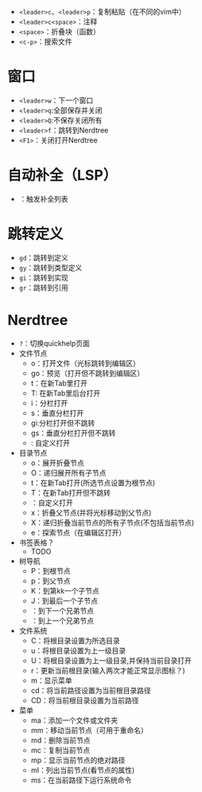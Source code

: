 
- `<leader>c`、`<leader>p`：复制粘贴（在不同的vim中）
- `<leader>c<space>`：注释
- `<space>`：折叠块（函数）
- `<c-p>`：搜索文件



# 窗口
- `<leader>w`：下一个窗口
- `<leader>q`:全部保存并关闭
- `<leader>Q`:不保存关闭所有
- `<leader>f`：跳转到Nerdtree
- `<F1>`：关闭打开Nerdtree
# 自动补全（LSP）
- <c-k>：触发补全列表

# 跳转定义
- `gd`：跳转到定义
- `gy`：跳转到类型定义
- `gi`：跳转到实现
- `gr`：跳转到引用

# Nerdtree
- `?`：切换quickhelp页面
- 文件节点
  - o：打开文件（光标跳转到编辑区）
  - go：预览（打开但不跳转到编辑区）
  - t：在新Tab里打开
  - T: 在新Tab里后台打开
  - i：分栏打开
  - s：垂直分栏打开
  - gi:分栏打开但不跳转
  - gs：垂直分栏打开但不跳转
  - <CR>: 自定义打开
- 目录节点
  - o：展开折叠节点
  - O：递归展开所有子节点
  - t：在新Tab打开(所选节点设置为根节点)
  - T：在新Tab打开但不跳转
  - <CR>：自定义打开
  - x：折叠父节点(并将光标移动到父节点)
  - X：递归折叠当前节点的所有子节点(不包括当前节点)
  - e：探索节点（在编辑区打开）
- 书签表格？
  - TODO
- 树导航
  - P：到根节点
  - p：到父节点
  - K：到第kk一个子节点
  - J：到最后一个子节点
  - <C-j>：到下一个兄弟节点
  - <C-k>：到上一个兄弟节点
- 文件系统
  - C：将根目录设置为所选目录
  - u：将根目录设置为上一级目录
  - U：将根目录设置为上一级目录,并保持当前目录打开
  - r：更新当前根目录(输入两次才能正常显示图标？)
  - m：显示菜单
  - cd：将当前路径设置为当前根目录路径
  - CD：将当前根目录设置为当前路径
- 菜单
  - ma：添加一个文件或文件夹
  - mm：移动当前节点（可用于重命名）
  - md：删除当前节点
  - mc：复制当前节点
  - mp：显示当前节点的绝对路径
  - ml：列出当前节点(看节点的属性)
  - ms：在当前路径下运行系统命令